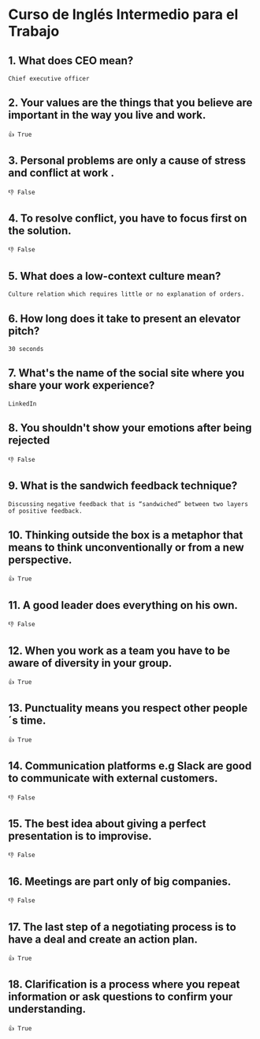 # Curso de Inglés Intermedio para el Trabajo

## 1. What does CEO mean?
    Chief executive officer

## 2. Your values are the things that you believe are important in the way you live and work.
    👍 True

## 3. Personal problems are only a cause of stress and conflict at work .
    👎 False

## 4. To resolve conflict, you have to focus first on the solution.
    👎 False

## 5. What does a low-context culture mean?
    Culture relation which requires little or no explanation of orders.

## 6. How long does it take to present an elevator pitch?
    30 seconds

## 7. What's the name of the social site where you share your work experience?
    LinkedIn

## 8. You shouldn't show your emotions after being rejected
    👎 False

## 9. What is the sandwich feedback technique?
    Discussing negative feedback that is “sandwiched” between two layers of positive feedback.

## 10. Thinking outside the box is a metaphor that means to think unconventionally or from a new perspective.
    👍 True

## 11. A good leader does everything on his own.
    👎 False

## 12. When you work as a team you have to be aware of diversity in your group.
    👍 True

## 13. Punctuality means you respect other people´s time.
    👍 True

## 14. Communication platforms e.g Slack are good to communicate with external customers.
    👎 False

## 15. The best idea about giving a perfect presentation is to improvise.
    👎 False

## 16. Meetings are part only of big companies.
    👎 False

## 17. The last step of a negotiating process is to have a deal and create an action plan.
    👍 True

## 18. Clarification is a process where you repeat information or ask questions to confirm your understanding.
    👍 True